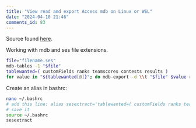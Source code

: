 ```yaml
--- 
title: "View read and export Access mdb on Linux or WSL" 
date: "2024-04-10 21:46" 
comments_id: 83
--- 
```


Source found [here](https://www.kali.org/tools/mdbtools/).

Working with mdb and ses file extensions.

```sh
file="filename.ses"
mdb-tables -1 "$file"
tablewanted=( customFields ranks teamscores contests results )
for value in "${tablewanted[@]}"; do mdb-export -d \\t "$file" $value > "${value}.csv"; done
```

Create an alias in bashrc:

```sh
nano ~/.bashrc
# add this line: alias sesextract='tablewanted=( customFields ranks teamscores contests results );for file in *.ses; do mdb-tables -1 "$file";for value in "${tablewanted[@]}"; do mdb-export -d \\t "$file" $value > "${value}.csv"; done;done'
# save it 
source ~/.bashrc
sesextract
```
